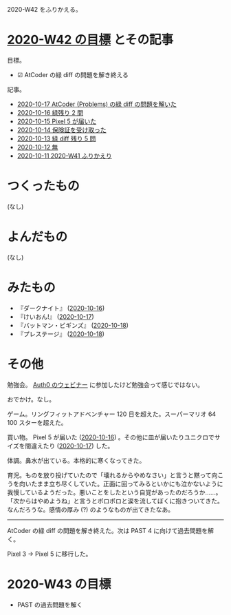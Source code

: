 2020-W42 をふりかえる。

# [2020-W42 の目標][2020-10-11] とその記事

目標。

- ☑ AtCoder の緑 diff の問題を解き終える

記事。

- [2020-10-17 AtCoder (Problems) の緑 diff の問題を解いた][2020-10-17]
- [2020-10-16 緑残り 2 問][2020-10-16]
- [2020-10-15 Pixel 5 が届いた][2020-10-15]
- [2020-10-14 保険証を受け取った][2020-10-14]
- [2020-10-13 緑 diff 残り 5 問][2020-10-13]
- [2020-10-12 無][2020-10-12]
- [2020-10-11 2020-W41 ふりかえり][2020-10-11]

# つくったもの

(なし)

# よんだもの

(なし)

# みたもの

- 『ダークナイト』 ([2020-10-16][])
- 『けいおん!』 ([2020-10-17][])
- 『バットマン・ビギンズ』 ([2020-10-18][])
- 『プレステージ』 ([2020-10-18][])

# その他

勉強会。 [Auth0 のウェビナー](https://auth0-japan.connpass.com/event/191774/) に参加したけど勉強会って感じではない。

おでかけ。なし。

ゲーム。リングフィットアドベンチャー 120 日を超えた。スーパーマリオ 64 100 スターを超えた。

買い物。 Pixel 5 が届いた ([2020-10-16][]) 。その他に皿が届いたりユニクロでサイズを間違えたり ([2020-10-17][]) した。

体調。鼻水が出ている。本格的に寒くなってきた。

育児。ものを放り投げていたので「壊れるからやめなさい」と言うと黙って向こうを向いたまま立ち尽くしていた。正面に回ってみるといかにも泣かないように我慢しているようだった。悪いことをしたという自覚があったのだろうか……。「次からはやめようね」と言うとポロポロと涙を流してぼくに抱きついてきた。なんだろうな。感情の厚み (?) のようなものが出てきたなあ。

---

AtCoder の緑 diff の問題を解き終えた。次は PAST 4 に向けて過去問題を解く。

Pixel 3 → Pixel 5 に移行した。

# 2020-W43 の目標

- PAST の過去問題を解く

[2020-10-11]: https://blog.bouzuya.net/2020/10/11/
[2020-10-17]: https://blog.bouzuya.net/2020/10/17/
[2020-10-16]: https://blog.bouzuya.net/2020/10/16/
[2020-10-15]: https://blog.bouzuya.net/2020/10/15/
[2020-10-14]: https://blog.bouzuya.net/2020/10/14/
[2020-10-13]: https://blog.bouzuya.net/2020/10/13/
[2020-10-12]: https://blog.bouzuya.net/2020/10/12/
[2020-10-18]: https://blog.bouzuya.net/2020/10/18/
